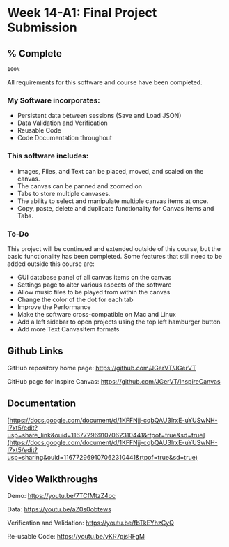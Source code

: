 # Week 14-A1: Final Project Submission 
## % Complete
```
100%
```
All requirements for this software and course have been completed. 
### My Software incorporates:
- Persistent data between sessions (Save and Load JSON)
- Data Validation and Verification
- Reusable Code
- Code Documentation throughout

### This software includes:
- Images, Files, and Text can be placed, moved, and scaled on the canvas.
- The canvas can be panned and zoomed on
- Tabs to store multiple canvases.
- The ability to select and manipulate multiple canvas items at once.
- Copy, paste, delete and duplicate functionality for Canvas Items and Tabs.

### To-Do
This project will be continued and extended outside of this course, but the basic functionality has been completed.
Some features that still need to be added outside this course are:
- GUI database panel of all canvas items on the canvas
- Settings page to alter various aspects of the software
- Allow music files to be played from within the canvas
- Change the color of the dot for each tab
- Improve the Performance
- Make the software cross-compatible on Mac and Linux
- Add a left sidebar to open projects using the top left hamburger button
- Add more Text CanvasItem formats

## Github Links
GitHub repository home page: https://github.com/JGerVT/JGerVT

GitHub page for Inspire Canvas: https://github.com/JGerVT/InspireCanvas

## Documentation
[https://docs.google.com/document/d/1KFFNjj-cqbQAU3lrxE-uYUSwNH-I7xt5/edit?usp=share_link&ouid=116772969107062310441&rtpof=true&sd=true](https://docs.google.com/document/d/1KFFNjj-cqbQAU3lrxE-uYUSwNH-I7xt5/edit?usp=sharing&ouid=116772969107062310441&rtpof=true&sd=true)

## Video Walkthroughs

Demo: https://youtu.be/7TCfMtzZ4oc

Data: https://youtu.be/aZ0s0obtews

Verification and Validation: https://youtu.be/fbTkEYhzCyQ

Re-usable Code: https://youtu.be/yKR7pjsRFgM
